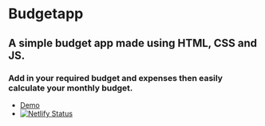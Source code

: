 # Budgetapp
## A simple budget app made using HTML, CSS and JS. 
### Add in your required budget and expenses then easily calculate your monthly budget.
* [Demo](https://mybudgetapp101.netlify.app)
* [![Netlify Status](https://api.netlify.com/api/v1/badges/b817ef0f-ec75-435a-80d5-31aeca9d9fa7/deploy-status)](https://app.netlify.com/sites/mybudgetapp101/deploys)

